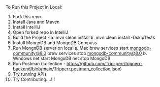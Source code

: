 To Run this Project in Local:

1. Fork this repo
2. Install Java and Maven
3. Install IntellliJ
4. Open forked repo in IntelliJ
5. Build the Project -
   a. mvn clean install
   b. mvn clean install -DskipTests
6. Install MongoDB and MongoDB Compass
7. Run MongoDB server on local
   a. Mac
      brew services start mongodb-community@8.0
      brew services stop mongodb-community@8.0
   b. Windows
      net start MongoDB
      net stop MongoDB
8. Run Postman (collection - https://github.com/Trip-perr/tripperr-backend/blob/main/Tripperr.postman_collection.json)
9. Try running APIs
10. Try Contributing....!!!
